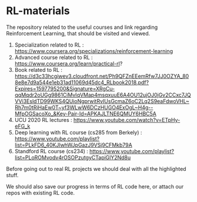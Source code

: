 # RL-materials
The repository related to the useful courses and link regarding Reinforcement Learning, that should be visited and viewed.
1) Specialization related to RL : https://www.coursera.org/specializations/reinforcement-learning
2) Advanced course related to RL : https://www.coursera.org/learn/practical-rl?
3) Book related to RL : https://d3c33hcgiwev3.cloudfront.net/Ph9QFZnEEemRfw7JJ0OZYA_808e8e7d9a544e1eb31ad11069d45dc4_RLbook2018.pdf?Expires=1597795200&Signature=XRgCu-qqMqdr2oUGg9861CiMvIqVMap4msqxuuE6A4OU12ujOJ0jGv2CCxc7JQVVi3EsldTD99WKS4QUioNgprwitRvIUsGcmaZ6oC2Lq2S9eaFdwoVHL~Rh7m0tRiHaEw0T~yf3WLwW6DCzHUGO4ExOgL~H4g--MfpOGSacoXo_&Key-Pair-Id=APKAJLTNE6QMUY6HBC5A
4) UCU 2020 RL lectures : https://www.youtube.com/watch?v=ETpHy-eFG_k
5) Deep learning with RL course (cs285 from Berkely) : https://www.youtube.com/playlist?list=PLkFD6_40KJIwhWJpGazJ9VSj9CFMkb79A
6) Standford RL course (cs234) : https://www.youtube.com/playlist?list=PLoROMvodv4rOSOPzutgyCTapiGlY2Nd8u

Before going out to real RL projects we should deal with all the highlighted stuff.

We should also save our progress in terms of RL code here, or attach our repos with existing RL code.
